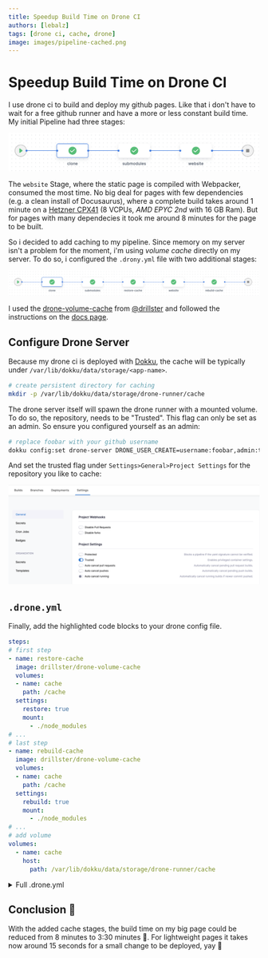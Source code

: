 ```yaml
---
title: Speedup Build Time on Drone CI
authors: [lebalz]
tags: [drone ci, cache, drone]
image: images/pipeline-cached.png
---
```


# Speedup Build Time on Drone CI

I use drone ci to build and deploy my github pages. Like that i don't have to wait for a free github runner and have a more or less constant build time. My initial Pipeline had three stages:

![Stages](images/pipeline-old.png)

<!--truncate-->

The `website` Stage, where the static page is compiled with Webpacker, consumed the most time. No big deal for pages with few dependencies (e.g. a clean install of Docusaurus), where a complete build takes around 1 minute on a [Hetzner CPX41](https://www.hetzner.com/cloud) (8 VCPUs, *AMD EPYC 2nd* with 16 GB Ram). But for pages with many dependecies it took me around 8 minutes for the page to be built.

So i decided to add caching to my pipeline. Since memory on my server isn't a problem for the moment, i'm using *volume cache* directly on my server. To do so, i configured the `.drony.yml` file with two additional stages:

![](images/pipeline-cached.png)


I used the [drone-volume-cache](https://github.com/Drillster/drone-volume-cache) from [@drillster](https://github.com/Drillster) and followed the instructions on the [docs page](https://github.com/Drillster/drone-volume-cache/blob/master/DOCS.md).

## Configure Drone Server

Because my drone ci is deployed with [Dokku](https://lebalz/synopsis/dokku/drone-ci), the cache will be typically under `/var/lib/dokku/data/storage/<app-name>`.

```bash
# create persistent directory for caching
mkdir -p /var/lib/dokku/data/storage/drone-runner/cache
```

The drone server itself will spawn the drone runner with a mounted volume. To do so, the repository, needs to be "Trusted". This flag can only be set as an admin. So ensure you configured yourself as an admin:

```bash
# replace foobar with your github username
dokku config:set drone-server DRONE_USER_CREATE=username:foobar,admin:true
```

And set the trusted flag under `Settings>General>Project Settings` for the repository you like to cache:

![Trusted Flag](images/drone-settings.png)

## `.drone.yml`

Finally, add the highlighted code blocks to your drone config file.  
```yml {3-11,14-22,25-28}
steps:
# first step
- name: restore-cache
  image: drillster/drone-volume-cache
  volumes:
  - name: cache
    path: /cache
  settings:
    restore: true
    mount:
      - ./node_modules
# ...
# last step
- name: rebuild-cache
  image: drillster/drone-volume-cache
  volumes:
  - name: cache
    path: /cache
  settings:
    rebuild: true
    mount:
      - ./node_modules
# ...
# add volume
volumes:
  - name: cache
    host:
      path: /var/lib/dokku/data/storage/drone-runner/cache
```

<details><summary>Full .drone.yml</summary>

```yml title=.drone.yml
---
kind: pipeline
type: docker
name: default

steps:
- name: restore-cache
  image: drillster/drone-volume-cache
  volumes:
  - name: cache
    path: /cache
  settings:
    restore: true
    mount:
      - ./node_modules

- name: website
  image: node:16.11.1
  commands:
  - mkdir -p $HOME/.ssh
  - ssh-keyscan -t rsa github.com >> $HOME/.ssh/known_hosts
  - echo "$GITHUB_PRIVATE_KEY" > "$HOME/.ssh/id_rsa"
  - chmod 0600 $HOME/.ssh/id_rsa
  - yarn install --frozen-lockfile
  - npm run deploy
  environment:
    USE_SSH: true
    GIT_USER: $DRONE_COMMIT_AUTHOR
    GITHUB_PRIVATE_KEY:
      from_secret: "git_deploy_private_key"
  when:
    event:
      include:
      - push
      - pull_request

- name: rebuild-cache
  image: drillster/drone-volume-cache
  volumes:
  - name: cache
    path: /cache
  settings:
    rebuild: true
    mount:
      - ./node_modules

volumes:
  - name: cache
    host:
      path: /var/lib/dokku/data/storage/drone-runner/cache

trigger:
  branch:
  - main
```

</details>

## Conclusion 🚀

With the added cache stages, the build time on my big page could be reduced from 8 minutes to 3:30 minutes 🚀. For lightweight pages it takes now around 15 seconds for a small change to be deployed, yay 🥳